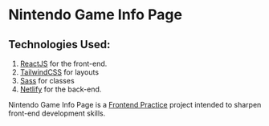 # Nintendo Game Info Page

## Technologies Used:

1. [ReactJS](https://www.reactjs.org) for the front-end.
2. [TailwindCSS](https://www.tailwind.com) for layouts
3. [Sass](https://sass-lang.com) for classes
4. [Netlify](https://www.netlify.com) for the back-end.

Nintendo Game Info Page is a [Frontend Practice](https://www.frontendpractice.com/project/nintendo) project intended to sharpen front-end development skills.
